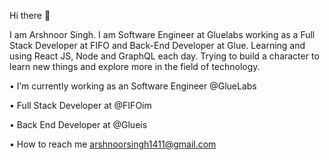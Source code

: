 Hi there 👋

I am Arshnoor Singh. I am Software Engineer at Gluelabs working as a Full Stack Developer at FIFO and Back-End Developer at Glue. Learning and using React JS, Node and GraphQL each day. Trying to build a character to learn new things and explore more in the field of technology. 

•	I’m currently working as an Software Engineer @GlueLabs

•	Full Stack Developer at @FIFOim

•	Back End Developer at @Glueis

•	How to reach me arshnoorsingh1411@gmail.com

